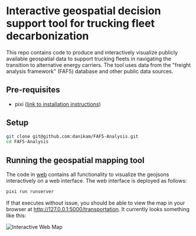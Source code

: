 # Interactive geospatial decision support tool for trucking fleet decarbonization

This repo contains code to produce and interactively visualize publicly available geospatial data to support trucking fleets in navigating the transition to alternative energy carriers. The tool uses data from the "freight analysis framework" (FAF5) database and other public data sources.

## Pre-requisites
* pixi ([link to installation instructions](https://prefix.dev/docs/pixi/overview#installation))

## Setup

```bash
git clone git@github.com:danikam/FAF5-Analysis.git
cd FAF5-Analysis
```

## Running the geospatial mapping tool

The code in [web](./web) contains all functionality to visualize the geojsons interactively on a web interface. The web interface is deployed as follows:

```bash
pixi run runserver
```

If that executes without issue, you should be able to view the map in your browser at http://127.0.0.1:5000/transportation. It currently looks something like this:

![Interactive Web Map](./images/web_map.png)





